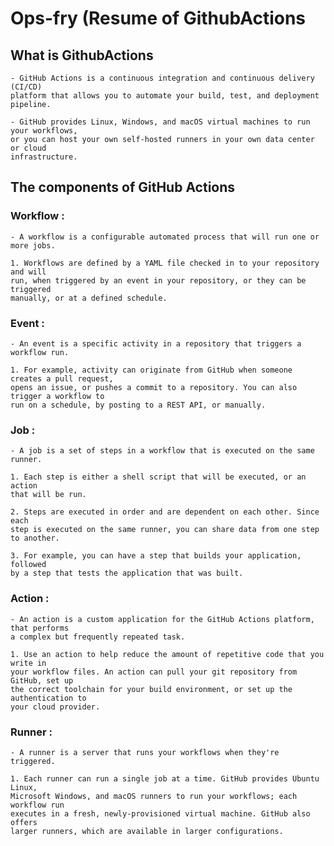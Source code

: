 # Ops-fry (Resume of GithubActions

## What is GithubActions 

    - GitHub Actions is a continuous integration and continuous delivery (CI/CD) 
    platform that allows you to automate your build, test, and deployment pipeline.

    - GitHub provides Linux, Windows, and macOS virtual machines to run your workflows,
    or you can host your own self-hosted runners in your own data center or cloud
    infrastructure.

## The components of GitHub Actions

### Workflow : 
    
    - A workflow is a configurable automated process that will run one or more jobs.

    1. Workflows are defined by a YAML file checked in to your repository and will
    run, when triggered by an event in your repository, or they can be triggered
    manually, or at a defined schedule.

### Event :

    - An event is a specific activity in a repository that triggers a workflow run.

    1. For example, activity can originate from GitHub when someone creates a pull request, 
    opens an issue, or pushes a commit to a repository. You can also trigger a workflow to 
    run on a schedule, by posting to a REST API, or manually.

### Job :
    
    - A job is a set of steps in a workflow that is executed on the same runner. 
    
    1. Each step is either a shell script that will be executed, or an action 
    that will be run. 
    
    2. Steps are executed in order and are dependent on each other. Since each 
    step is executed on the same runner, you can share data from one step 
    to another. 
    
    3. For example, you can have a step that builds your application, followed 
    by a step that tests the application that was built.

### Action :
    
    - An action is a custom application for the GitHub Actions platform, that performs 
    a complex but frequently repeated task. 
    
    1. Use an action to help reduce the amount of repetitive code that you write in
    your workflow files. An action can pull your git repository from GitHub, set up 
    the correct toolchain for your build environment, or set up the authentication to 
    your cloud provider.

### Runner :
    
    - A runner is a server that runs your workflows when they're triggered. 
    
    1. Each runner can run a single job at a time. GitHub provides Ubuntu Linux,
    Microsoft Windows, and macOS runners to run your workflows; each workflow run 
    executes in a fresh, newly-provisioned virtual machine. GitHub also offers 
    larger runners, which are available in larger configurations.
